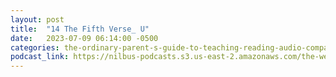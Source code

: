 ```yaml
---
layout: post
title:  "14 The Fifth Verse_ U"
date:   2023-07-09 06:14:00 -0500
categories: the-ordinary-parent-s-guide-to-teaching-reading-audio-companion-to-lessons-1-26
podcast_link: https://nilbus-podcasts.s3.us-east-2.amazonaws.com/the-well-trained-mind/The%20Ordinary%20Parent's%20Guide%20to%20Teaching%20Reading,%20audio%20companion%20to%20Lessons%201-26/14%20The%20Fifth%20Verse_%20U.mp3
---
```

